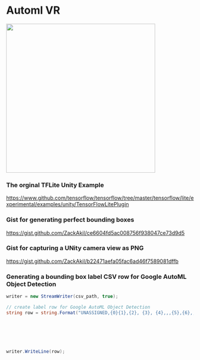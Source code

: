 # Automl VR

<img height="400" src="factory.gif">

### The orginal TFLite Unity Example
https://www.github.com/tensorflow/tensorflow/tree/master/tensorflow/lite/experimental/examples/unity/TensorFlowLitePlugin

### Gist for generating perfect bounding boxes
https://gist.github.com/ZackAkil/ce6604fd5ac008756f938047ce73d9d5

### Gist for capturing a UNity camera view as PNG
https://gist.github.com/ZackAkil/b22471aefa05fac6ad46f7589081dffb

### Generating a bounding box label CSV row for Google AutoML Object Detection
```csharp
writer = new StreamWriter(csv_path, true);

// create label row for Google AutoML Object Detection
string row = string.Format("UNASSIGNED,{0}{1},{2}, {3}, {4},,,{5},{6},,", "BUCKET_LOCATION",
                                                                               file_name,
                                                                               label_name,
                                                                               x_relative_min,
                                                                               y_relative_min,
                                                                               x_relative_max,
                                                                               y_relative_max);
writer.WriteLine(row);
```
